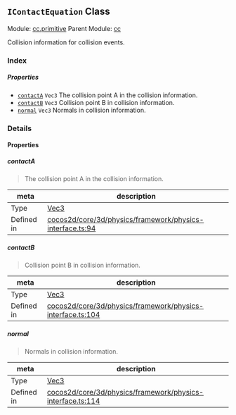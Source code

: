 ## `IContactEquation` Class



Module: [cc.primitive](../modules/cc.primitive.md)
Parent Module: [cc](../modules/cc.md)


Collision information for collision events.



### Index

##### Properties

  - [`contactA`](#contacta) `Vec3` The collision point A in the collision information.
  - [`contactB`](#contactb) `Vec3` Collision point B in collision information.
  - [`normal`](#normal) `Vec3` Normals in collision information.





### Details


#### Properties


##### contactA

> The collision point A in the collision information.

| meta | description |
|------|-------------|
| Type | <a href="../classes/Vec3.html" class="crosslink">Vec3</a> |
| Defined in | [cocos2d/core/3d/physics/framework/physics-interface.ts:94](https://github.com/cocos-creator/engine/blob/d0482bb5bc3819110e43cdd03a3459bd80914b74/cocos2d/core/3d/physics/framework/physics-interface.ts#L94) |



##### contactB

> Collision point B in collision information.

| meta | description |
|------|-------------|
| Type | <a href="../classes/Vec3.html" class="crosslink">Vec3</a> |
| Defined in | [cocos2d/core/3d/physics/framework/physics-interface.ts:104](https://github.com/cocos-creator/engine/blob/d0482bb5bc3819110e43cdd03a3459bd80914b74/cocos2d/core/3d/physics/framework/physics-interface.ts#L104) |



##### normal

> Normals in collision information.

| meta | description |
|------|-------------|
| Type | <a href="../classes/Vec3.html" class="crosslink">Vec3</a> |
| Defined in | [cocos2d/core/3d/physics/framework/physics-interface.ts:114](https://github.com/cocos-creator/engine/blob/d0482bb5bc3819110e43cdd03a3459bd80914b74/cocos2d/core/3d/physics/framework/physics-interface.ts#L114) |






